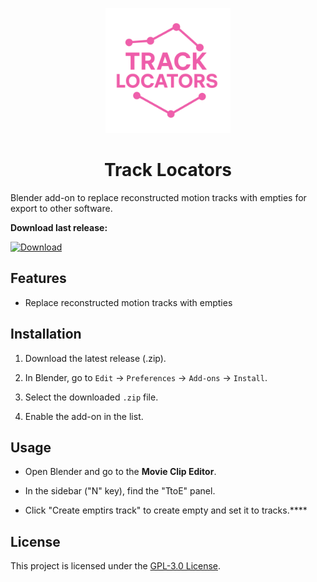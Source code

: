 <p align="center">
  <img src="assets/logo.png" alt="Track_Locators logo" width="200"/>
</p>


<h1 align="center">Track Locators</h1>



Blender add-on to replace reconstructed motion tracks with empties for export to other software.



**Download last release:**

[![Download](https://img.shields.io/badge/Download-Track_Locators-f474a7?style=for-the-badge)](https://github.com/KoyomiRei/Track_Locators/releases/latest)










## Features



- Replace reconstructed motion tracks with empties



## Installation



1. Download the latest release (.zip).

2. In Blender, go to `Edit` → `Preferences` → `Add-ons` → `Install`.

3. Select the downloaded `.zip` file.

4. Enable the add-on in the list.



## Usage



- Open Blender and go to the **Movie Clip Editor**.

- In the sidebar ("N" key), find the "TtoE" panel.

- Click "Create emptirs track" to create empty and set it to tracks.****



## License



This project is licensed under the [GPL-3.0 License](https://www.gnu.org/licenses/gpl-3.0.en.html).

